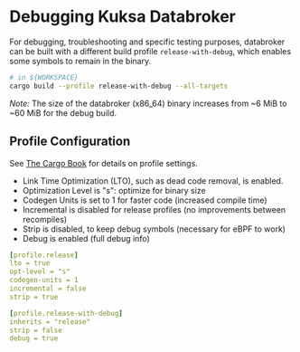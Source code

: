 # Debugging Kuksa Databroker

For debugging, troubleshooting and specific testing purposes, databroker can be built with a different build profile `release-with-debug`, which enables some symbols to remain in the binary.

```sh
# in ${WORKSPACE}
cargo build --profile release-with-debug --all-targets
```

 _Note:_ The size of the databroker (x86_64) binary increases from ~6 MiB to ~60 MiB for the debug build.

## Profile Configuration

See [The Cargo Book](https://doc.rust-lang.org/cargo/reference/profiles.html) for details on profile settings.

- Link Time Optimization (LTO), such as dead code removal, is enabled.
- Optimization Level is "s": optimize for binary size
- Codegen Units is set to 1 for faster code (increased compile time)
- Incremental is disabled for release profiles (no improvements between recompiles)
- Strip is disabled, to keep debug symbols (necessary for eBPF to work)
- Debug is enabled (full debug info)

```yaml
[profile.release]
lto = true
opt-level = "s"
codegen-units = 1
incremental = false
strip = true

[profile.release-with-debug]
inherits = "release"
strip = false
debug = true
```
